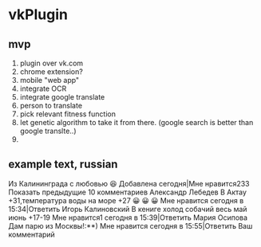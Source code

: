 # vkPlugin


## mvp

1. plugin over vk.com
2. chrome extension? 
3. mobile "web app"
4. integrate OCR
5. integrate google translate
6. person to translate
7. pick relevant fitness function
8. let genetic algorithm to take it from there. (google search is better than google translte..)
9. 



## example text, russian
Из Калининграда с любовью 😆
Добавлена сегодня|Мне нравится233
Показать предыдущие 10 комментариев
Александр Лебедев
В Актау +31,температура воды на море +27 😀 😀 😀
Мне нравится
сегодня в 15:34|Ответить
Игорь Калиновский
В кениге холод собачий весь май июнь +17-19
Мне нравится1
сегодня в 15:39|Ответить
Мария Осипова
Дам парю из Москвы!:**)
Мне нравится
сегодня в 15:55|Ответить
Ваш комментарий


